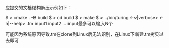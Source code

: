 应提交的文档结构解压示例如下：

$ > cmake . -B build
$ > cd build
$ > make
$ > ../bin/turing <-v|verbose> <-h|--help> .tm input1 input2 ...
input最多可以输入N个

可能因为系统原因导致.tm在clone到Linux后无法识别，在Linux下新建.tm拷贝过去即可
